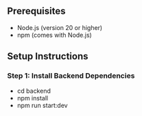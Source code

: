 ## Prerequisites

- Node.js (version 20 or higher)
- npm (comes with Node.js)

## Setup Instructions

### Step 1: Install Backend Dependencies

- cd backend
- npm install
- npm run start:dev